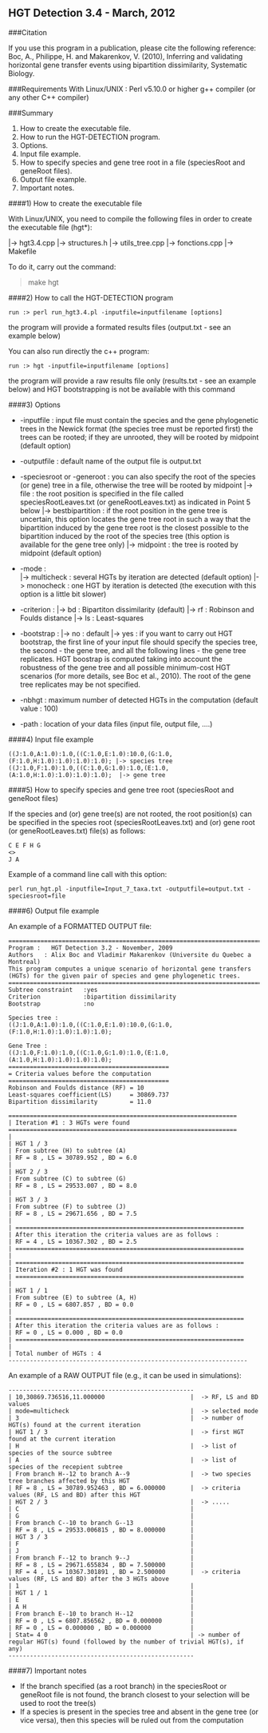 HGT Detection 3.4 - March, 2012
--

###Citation

If you use this program in a publication, please cite the following reference:	
Boc, A., Philippe, H. and Makarenkov, V. (2010), Inferring and validating horizontal gene transfer events using bipartition dissimilarity, Systematic Biology.


###Requirements
With Linux/UNIX :
Perl v5.10.0 or higher
g++ compiler (or any other C++ compiler)


###Summary
1. How to create the executable file.
2. How to run the HGT-DETECTION program.
3. Options.
4. Input file example.
5. How to specify species and gene tree root in a file (speciesRoot and geneRoot files).
6. Output file example.
7. Important notes.


####1) How to create the executable file

With Linux/UNIX, you need to compile the following files in order to create the executable file (hgt*):

 |-> hgt3.4.cpp
 |-> structures.h
 |-> utils_tree.cpp
 |-> fonctions.cpp
 |-> Makefile
 
To do it, carry out the command:
 > make hgt


####2) How to call the HGT-DETECTION program

    run :> perl run_hgt3.4.pl -inputfile=inputfilename [options]
the program will provide a formated results files (output.txt - see an example below)

You can also run directly the c++ program:   

    run :> hgt -inputfile=inputfilename [options]
the program will provide a raw results file only (results.txt - see an example below) and HGT bootstrapping is not be available with this command


####3) Options

* -inputfile : input file must contain the species and the gene phylogenetic trees in the Newick format (the species tree must be reported first) the trees can be rooted; if they are unrooted, they will be rooted by midpoint (default option)

* -outputfile : default name of the output file is output.txt

* -speciesroot or -generoot :  you can also specify the root of the species (or gene) tree in a file, otherwise the tree will be rooted by midpoint
 |-> file                 :  the root position is specified in the file called speciesRootLeaves.txt (or geneRootLeaves.txt) as indicated in Point 5 below
 |-> bestbipartition      :  if the root position in the gene tree is uncertain, this option locates the gene tree root in such a way that the bipartition induced by the gene tree root is the closest possible to the bipartition induced by the root of the species tree (this option is available for the gene tree only)
 |-> midpoint             :  the tree is rooted by midpoint (default option)
 
* -mode :  
 |-> multicheck : several HGTs by iteration are detected (default option)
 |-> monocheck : one HGT by iteration is detected (the execution with this option is a little bit slower)
 
* -criterion : 
 |-> bd : Bipartiton dissimilarity (default)
 |-> rf : Robinson and Foulds distance
 |-> ls : Least-squares

* -bootstrap :
 |-> no  : default
 |-> yes : if you want to carry out HGT bootstrap, the first line of your input file should specify the species tree, the second - the gene tree, and all the following lines - the gene tree replicates. 
  HGT boostrap is computed taking into account the robustness of the gene tree and all possible minimum-cost HGT scenarios (for more details, see Boc et al., 2010). The root of the gene tree replicates may be not specified.

* -nbhgt : maximum number of detected HGTs in the computation (default value : 100)

* -path : location of your data files (input file, output file, ....) 
  
  
####4) Input file example

    ((J:1.0,A:1.0):1.0,((C:1.0,E:1.0):10.0,(G:1.0,(F:1.0,H:1.0):1.0):1.0):1.0); |-> species tree
    ((J:1.0,F:1.0):1.0,((C:1.0,G:1.0):1.0,(E:1.0,(A:1.0,H:1.0):1.0):1.0):1.0);  |-> gene tree

 
####5) How to specify species and gene tree root (speciesRoot and geneRoot files)

If the species and (or) gene tree(s) are not rooted, the root position(s) can be specified in the species root (speciesRootLeaves.txt) and (or) gene root (or geneRootLeaves.txt) file(s) as follows: 
 
    C E F H G
    <>
    J A
Example of a command line call with this option: 

    perl run_hgt.pl -inputfile=Input_7_taxa.txt -outputfile=output.txt -speciesroot=file

 
####6) Output file example

An example of a FORMATTED OUTPUT file:

    =================================================================================    
    Program :   HGT Detection 3.2 - November, 2009							
    Authors   : Alix Boc and Vladimir Makarenkov (Universite du Quebec a Montreal)	
    This program computes a unique scenario of horizontal gene transfers (HGTs) for the given pair of species and gene phylogenetic trees.				
    =================================================================================					    
    Subtree constraint   :yes								
    Criterion            :bipartition dissimilarity						
    Bootstrap            :no								
    
    Species tree :
    ((J:1.0,A:1.0):1.0,((C:1.0,E:1.0):10.0,(G:1.0,(F:1.0,H:1.0):1.0):1.0):1.0);
    
    Gene Tree :	
    ((J:1.0,F:1.0):1.0,((C:1.0,G:1.0):1.0,(E:1.0,(A:1.0,H:1.0):1.0):1.0):1.0);											
    =============================================									    
    = Criteria values before the computation 									
    =============================================									    
    Robinson and Foulds distance (RF) = 10									    
    Least-squares coefficient(LS)     = 30869.737									      
    Bipartition dissimilarity         = 11.0									
    
    ================================================================						
    | Iteration #1 : 3 HGTs were found										   
    ================================================================						
    |															    
    | HGT 1 / 3 												    
    | From subtree (H) to subtree (A)											    
    | RF = 8 , LS = 30789.952 , BD = 6.0									    
    | 															    
    | HGT 2 / 3 												    
    | From subtree (C) to subtree (G)											    
    | RF = 8 , LS = 29533.007 , BD = 8.0									    
    | 															    
    | HGT 3 / 3 												    
    | From subtree (F) to subtree (J)											    
    | RF = 8 , LS = 29671.656 , BD = 7.5									    
    | 															    
    | ================================================================						
    | After this iteration the criteria values are as follows :							
    | RF = 4 , LS = 10367.302 , BD = 2.5										    
    | ================================================================						
    |															    
    | ================================================================						
    | Iteration #2 : 1 HGT was found											    
    | ================================================================						
    |															    
    | HGT 1 / 1 												    
    | From subtree (E) to subtree (A, H)										    
    | RF = 0 , LS = 6807.857 , BD = 0.0										    
    | 															    
    | ================================================================						
    | After this iteration the criteria values are as follows :							
    | RF = 0 , LS = 0.000 , BD = 0.0											    
    | ================================================================						
    | 															    
    | Total number of HGTs : 4 
    -------------------------------------------------------------------


An example of a RAW OUTPUT file (e.g., it can be used in simulations):

    ----------------------------------------------------
    | 10,30869.736516,11.000000                        |  -> RF, LS and BD values
    | mode=multicheck                                  |  -> selected mode
    | 3                                                |  -> number of HGT(s) found at the current iteration
    | HGT 1 / 3                                        |  -> first HGT found at the current iteration
    | H                                                |  -> list of species of the source subtree
    | A                                                |  -> list of species of the recepient subtree
    | From branch H--12 to branch A--9                 |  -> two species tree branches affected by this HGT
    | RF = 8 , LS = 30789.952463 , BD = 6.000000       |  -> criteria values (RF, LS and BD) after this HGT	
    | HGT 2 / 3                                        |  -> .....
    | C                                                |
    | G                                                |
    | From branch C--10 to branch G--13                |
    | RF = 8 , LS = 29533.006815 , BD = 8.000000       |
    | HGT 3 / 3                                        |
    | F                                                |
    | J                                                |
    | From branch F--12 to branch 9--J                 |
    | RF = 8 , LS = 29671.655834 , BD = 7.500000       |
    | RF = 4 , LS = 10367.301891 , BD = 2.500000       |  -> criteria values (RF, LS and BD) after the 3 HGTs above
    | 1                                                |
    | HGT 1 / 1                                        |
    | E                                                |
    | A H                                              |
    | From branch E--10 to branch H--12                |
    | RF = 0 , LS = 6807.856562 , BD = 0.000000        |
    | RF = 0 , LS = 0.000000 , BD = 0.000000           |
    | Stat= 4 0                                        | -> number of regular HGT(s) found (followed by the number of trivial HGT(s), if any)
    ----------------------------------------------------

 
####7) Important notes

* If the branch specified (as a root branch) in the speciesRoot or geneRoot file is not found, the branch closest to your selection will be used to root the tree(s)
* If a species is present in the species tree and absent in the gene tree (or vice versa), then this species will be ruled out from the computation
 
